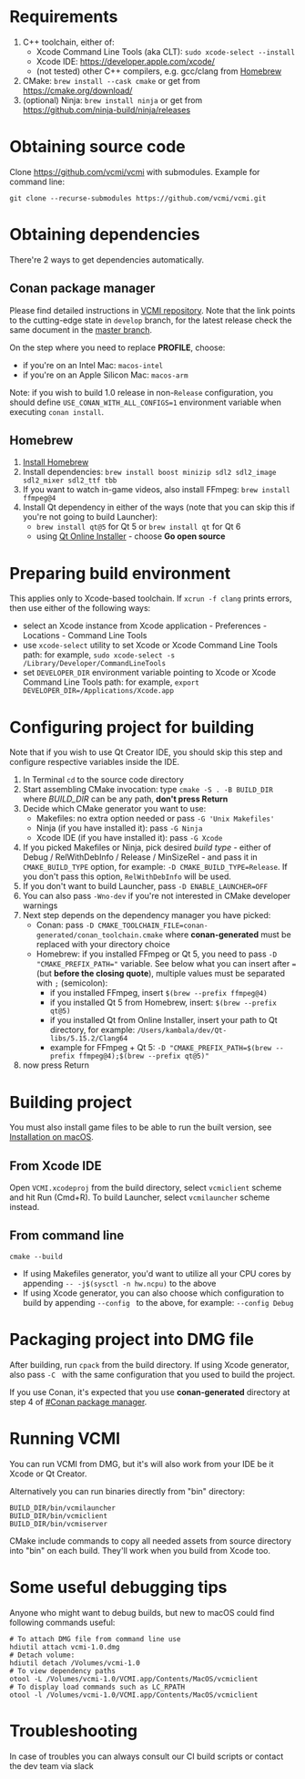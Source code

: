# Requirements

1.  C++ toolchain, either of:
    -   Xcode Command Line Tools (aka CLT):
        `sudo xcode-select --install`
    -   Xcode IDE: <https://developer.apple.com/xcode/>
    -   (not tested) other C++ compilers, e.g. gcc/clang from
        [Homebrew](https://brew.sh/)
2.  CMake: `brew install --cask cmake` or get from
    <https://cmake.org/download/>
3.  (optional) Ninja: `brew install ninja` or get from
    <https://github.com/ninja-build/ninja/releases>

# Obtaining source code

Clone <https://github.com/vcmi/vcmi> with submodules. Example for
command line:

`git clone --recurse-submodules https://github.com/vcmi/vcmi.git`

# Obtaining dependencies

There're 2 ways to get dependencies automatically.

## Conan package manager

Please find detailed instructions in [VCMI
repository](https://github.com/vcmi/vcmi/tree/develop/docs/conan.md).
Note that the link points to the cutting-edge state in `develop` branch,
for the latest release check the same document in the [master
branch](https://github.com/vcmi/vcmi/tree/master/docs/conan.md).

On the step where you need to replace **PROFILE**, choose:

-   if you're on an Intel Mac: `macos-intel`
-   if you're on an Apple Silicon Mac: `macos-arm`

Note: if you wish to build 1.0 release in non-`Release` configuration,
you should define `USE_CONAN_WITH_ALL_CONFIGS=1` environment variable
when executing `conan install`.

## Homebrew

1.  [Install Homebrew](https://brew.sh/)
2.  Install dependencies:
    `brew install boost minizip sdl2 sdl2_image sdl2_mixer sdl2_ttf tbb`
3.  If you want to watch in-game videos, also install FFmpeg:
    `brew install ffmpeg@4`
4.  Install Qt dependency in either of the ways (note that you can skip
    this if you're not going to build Launcher):
    -   `brew install qt@5` for Qt 5 or `brew install qt` for Qt 6
    -   using [Qt Online Installer](https://www.qt.io/download) - choose
        **Go open source**

# Preparing build environment

This applies only to Xcode-based toolchain. If `xcrun -f clang` prints
errors, then use either of the following ways:

-   select an Xcode instance from Xcode application - Preferences -
    Locations - Command Line Tools
-   use `xcode-select` utility to set Xcode or Xcode Command Line Tools
    path: for example,
    `sudo xcode-select -s /Library/Developer/CommandLineTools`
-   set `DEVELOPER_DIR` environment variable pointing to Xcode or Xcode
    Command Line Tools path: for example,
    `export DEVELOPER_DIR=/Applications/Xcode.app`

# Configuring project for building

Note that if you wish to use Qt Creator IDE, you should skip this step
and configure respective variables inside the IDE.

1.  In Terminal `cd` to the source code directory
2.  Start assembling CMake invocation: type `cmake -S . -B BUILD_DIR`
    where *BUILD_DIR* can be any path, **don't press Return**
3.  Decide which CMake generator you want to use:
    -   Makefiles: no extra option needed or pass `-G 'Unix Makefiles'`
    -   Ninja (if you have installed it): pass `-G Ninja`
    -   Xcode IDE (if you have installed it): pass `-G Xcode`
4.  If you picked Makefiles or Ninja, pick desired *build type* - either
    of Debug / RelWithDebInfo / Release / MinSizeRel - and pass it in
    `CMAKE_BUILD_TYPE` option, for example:
    `-D CMAKE_BUILD_TYPE=Release`. If you don't pass this option,
    `RelWithDebInfo` will be used.
5.  If you don't want to build Launcher, pass `-D ENABLE_LAUNCHER=OFF`
6.  You can also pass `-Wno-dev` if you're not interested in CMake
    developer warnings
7.  Next step depends on the dependency manager you have picked:
    -   Conan: pass
        `-D CMAKE_TOOLCHAIN_FILE=conan-generated/conan_toolchain.cmake`
        where **conan-generated** must be replaced with your directory
        choice
    -   Homebrew: if you installed FFmpeg or Qt 5, you need to pass
        `-D "CMAKE_PREFIX_PATH="` variable. See below what you can
        insert after `=` (but **before the closing quote**), multiple
        values must be separated with `;` (semicolon):
        -   if you installed FFmpeg, insert `$(brew --prefix ffmpeg@4)`
        -   if you installed Qt 5 from Homebrew, insert:
            `$(brew --prefix qt@5)`
        -   if you installed Qt from Online Installer, insert your path
            to Qt directory, for example:
            `/Users/kambala/dev/Qt-libs/5.15.2/Clang64`
        -   example for FFmpeg + Qt 5:
            `-D "CMAKE_PREFIX_PATH=$(brew --prefix ffmpeg@4);$(brew --prefix qt@5)"`
8.  now press Return

# Building project

You must also install game files to be able to run the built version,
see [Installation on macOS](Installation_on_macOS "wikilink").

## From Xcode IDE

Open `VCMI.xcodeproj` from the build directory, select `vcmiclient`
scheme and hit Run (Cmd+R). To build Launcher, select `vcmilauncher`
scheme instead.

## From command line

`cmake --build `<path to build directory>

-   If using Makefiles generator, you'd want to utilize all your CPU
    cores by appending `-- -j$(sysctl -n hw.ncpu)` to the above
-   If using Xcode generator, you can also choose which configuration to
    build by appending `--config `<configuration name> to the above, for
    example: `--config Debug`

# Packaging project into DMG file

After building, run `cpack` from the build directory. If using Xcode
generator, also pass `-C `<configuration name> with the same
configuration that you used to build the project.

If you use Conan, it's expected that you use **conan-generated**
directory at step 4 of [#Conan package
manager](#Conan_package_manager "wikilink").

# Running VCMI

You can run VCMI from DMG, but it's will also work from your IDE be it
Xcode or Qt Creator.

Alternatively you can run binaries directly from "bin" directory:

    BUILD_DIR/bin/vcmilauncher
    BUILD_DIR/bin/vcmiclient
    BUILD_DIR/bin/vcmiserver

CMake include commands to copy all needed assets from source directory
into "bin" on each build. They'll work when you build from Xcode too.

# Some useful debugging tips

Anyone who might want to debug builds, but new to macOS could find
following commands useful:

    # To attach DMG file from command line use
    hdiutil attach vcmi-1.0.dmg
    # Detach volume:
    hdiutil detach /Volumes/vcmi-1.0
    # To view dependency paths
    otool -L /Volumes/vcmi-1.0/VCMI.app/Contents/MacOS/vcmiclient
    # To display load commands such as LC_RPATH 
    otool -l /Volumes/vcmi-1.0/VCMI.app/Contents/MacOS/vcmiclient

# Troubleshooting

In case of troubles you can always consult our CI build scripts or
contact the dev team via slack